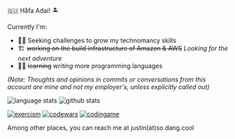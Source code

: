 🇬🇺 Håfa Adai! 🏝

Currently I'm:

- 🧙‍♂️ Seeking challenges to grow my technomancy skills
- 🏗 ~~working on the build infrastructure of Amazon & AWS~~ _Looking for the next adventure_
- 👨‍💻 ~~learning~~ _writing_ more programming languages

_(Note: Thoughts and opinions in commits or conversations from this account are _mine_ and not my employer's, unless explicitly called out)_

![language stats](https://github-readme-stats.vercel.app/api/top-langs/?username=booniepepper&langs_count=50&layout=compact&theme=gruvbox&show_icons=true)
![github stats](https://github-readme-stats.vercel.app/api?username=booniepepper&theme=gruvbox&show_icons=true)

[![exercism](https://www.shields.io/badge/exercism-contributor-white)](https://exercism.org/profiles/booniepepper)
[![codewars](https://www.codewars.com/users/booniepepper/badges/micro)](https://www.codewars.com/users/booniepepper)
[![codingame](https://www.shields.io/badge/codingame-challenger-yellow)](https://www.codingame.com/profile/6d3505ec54f313b24ce201c6575a0d9c5101104)

Among other places, you can reach me at justin(at)so.dang.cool
